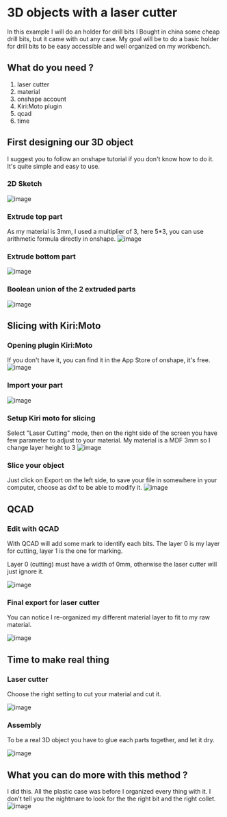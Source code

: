 # 3D objects with a laser cutter

In this example I will do an holder for drill bits
I Bought in china some cheap drill bits, but it came with out any case.
My goal will be to do a basic holder for drill bits to be easy accessible and well organized on my workbench.

## What do you need ?

1. laser cutter
2. material
3. onshape account
4. Kiri:Moto plugin
5. qcad
6. time

## First designing our 3D object

I suggest you to follow an onshape tutorial if you don't know how to do it. It's quite simple and easy to use.

### 2D Sketch

![image](./photo/sketch.png)

### Extrude top part
As my material is 3mm, I used a multiplier of 3, here 5*3, you can use arithmetic formula directly in onshape.
![image](./photo/extrude-top.png)

### Extrude bottom part
![image](./photo/extrude-bottom.png)

### Boolean union of the 2 extruded parts
![image](./photo/union-2-extruded-parts.png)

## Slicing with Kiri:Moto

### Opening plugin Kiri:Moto
If you don't have it, you can find it in the App Store of onshape, it's free.
![image](./photo/open-kiri-moto.png)

### Import your part
![image](./photo/kiri-moto-import-part.png)

### Setup Kiri moto for slicing
Select "Laser Cutting" mode, then on the right side of the screen you have few parameter to adjust to your material. My material is a MDF 3mm so I change layer height to 3
![image](./photo/kiri-moto-settings.png)

### Slice your object
Just click on Export on the left side, to save your file in somewhere in your computer, choose as dxf to be able to modify it.
![image](./photo/kiri-moto-slice-export.png)

## QCAD

### Edit with QCAD
With QCAD will add some mark to identify each bits.
The layer 0 is my layer for cutting, layer 1 is the one for marking.

Layer 0 (cutting) must have a width of 0mm, otherwise the laser cutter will just ignore it.

![image](./photo/qcad-marking.png)

### Final export for laser cutter
You can notice I re-organized my different material layer to fit to my raw material.

![image](./photo/qcad-export-pdf.png)

## Time to make real thing

### Laser cutter
Choose the right setting to cut your material and cut it.

![image](./photo/laser-cutted.jpeg)

### Assembly
To be a real 3D object you have to glue each parts together, and let it dry.

![image](./photo/assembled.jpeg)

## What you can do more with this method ?
I did this. All the plastic case was before I organized every thing with it. I don't tell you the nightmare to look for the the right bit and the right collet.
![image](./photo/what-i-did.jpeg)
